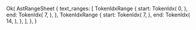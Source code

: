 Ok(
    AstRangeSheet {
        text_ranges: [
            TokenIdxRange {
                start: TokenIdx(
                    0,
                ),
                end: TokenIdx(
                    7,
                ),
            },
            TokenIdxRange {
                start: TokenIdx(
                    7,
                ),
                end: TokenIdx(
                    14,
                ),
            },
        ],
    },
)